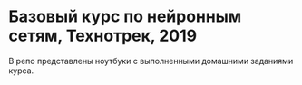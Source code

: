 # Базовый курс по нейронным сетям, Технотрек, 2019
В репо представлены ноутбуки с выполненными домашними заданиями курса.